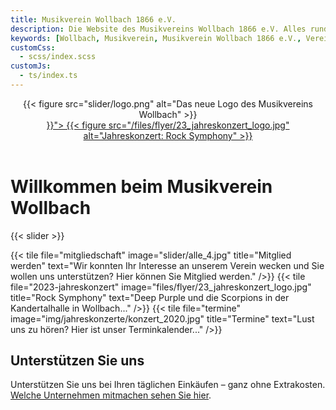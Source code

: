 ```yaml
---
title: Musikverein Wollbach 1866 e.V.
description: Die Website des Musikvereins Wollbach 1866 e.V. Alles rund um unsere Auftritte, Jugendarbeit, Besetzung, Bilder und Einblicke in die Vereinshistorie.
keywords: [Wollbach, Musikverein, Musikverein Wollbach 1866 e.V., Verein, Musik, Orchester, Blasmusik, Instrument, Jugendarbeit, Konzert]
customCss:
  - scss/index.scss
customJs:
  - ts/index.ts
---
```


<header>
  <div class="mvw-brand">
    {{< figure src="slider/logo.png"
               alt="Das neue Logo des Musikvereins Wollbach"
    >}}
  </div>
  <div class="cd">
    <a href="{{< ref "2023-jahreskonzert.md" >}}">
      {{< figure src="/files/flyer/23_jahreskonzert_logo.jpg"
                 alt="Jahreskonzert: Rock Symphony"
      >}}
    </a>
  </div>
</header>

<h1 class="page-header">Willkommen beim Musikverein Wollbach</h1>

{{< slider >}}

<div class="tiles">
  {{< tile file="mitgliedschaft"
           image="slider/alle_4.jpg"
           title="Mitglied werden"
           text="Wir konnten Ihr Interesse an unserem Verein wecken und Sie wollen uns unterstützen? Hier können Sie Mitglied werden."
  />}}
  {{< tile file="2023-jahreskonzert"
           image="files/flyer/23_jahreskonzert_logo.jpg"
           title="Rock Symphony"
           text="Deep Purple und die Scorpions in der Kandertalhalle in Wollbach..."
  />}}
  {{< tile file="termine"
           image="img/jahreskonzerte/konzert_2020.jpg"
           title="Termine"
           text="Lust uns zu hören? Hier ist unser Terminkalender..."
  />}}
</div>

## Unterstützen Sie uns
Unterstützen Sie uns bei Ihren täglichen Einkäufen – ganz ohne Extrakosten. [Welche Unternehmen mitmachen sehen Sie hier](gooding).
